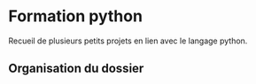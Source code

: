 # Formation python
 Recueil de plusieurs petits projets en lien avec le langage python.

## Organisation du dossier



